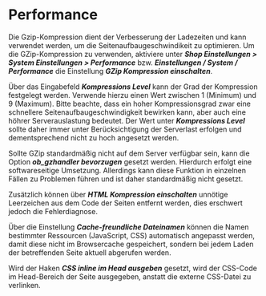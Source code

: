 # Performance

Die Gzip-Kompression dient der Verbesserung der Ladezeiten und kann verwendet werden, um die Seitenaufbaugeschwindikeit zu optimieren. Um die GZip-Kompression zu verwenden, aktiviere unter _**Shop Einstellungen \> System Einstellungen \> Performance**_ bzw. _**Einstellungen / System / Performance**_ die Einstellung _**GZip Kompression einschalten**_.

Über das Eingabefeld _**Kompressions Level**_ kann der Grad der Kompression festgelegt werden. Verwende hierzu einen Wert zwischen 1 \(Minimum\) und 9 \(Maximum\). Bitte beachte, dass ein hoher Kompressionsgrad zwar eine schnellere Seitenaufbaugeschwindigkeit bewirken kann, aber auch eine höhrer Serverauslastung bedeutet. Der Wert unter _**Kompressions Level**_ sollte daher immer unter Berücksichtigung der Serverlast erfolgen und dementsprechend nicht zu hoch angesetzt werden.

Sollte GZip standardmäßig nicht auf dem Server verfügbar sein, kann die Option _**ob\_gzhandler bevorzugen**_ gesetzt werden. Hierdurch erfolgt eine softwareseitige Umsetzung. Allerdings kann diese Funktion in einzelnen Fällen zu Problemen führen und ist daher standardmäßig nicht gesetzt.

Zusätzlich können über _**HTML Kompression einschalten**_ unnötige Leerzeichen aus dem Code der Seiten entfernt werden, dies erschwert jedoch die Fehlerdiagnose.

Über die Einstellung _**Cache-freundliche Dateinamen**_ können die Namen bestimmter Ressourcen \(JavaScript, CSS\) automatisch angepasst werden, damit diese nicht im Browsercache gespeichert, sondern bei jedem Laden der betreffenden Seite aktuell abgerufen werden.

Wird der Haken _**CSS inline im Head ausgeben**_ gesetzt, wird der CSS-Code im Head-Bereich der Seite ausgegeben, anstatt die externe CSS-Datei zu verlinken.



